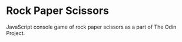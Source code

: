 # Rock Paper Scissors

JavaScript console game of rock paper scissors as a part of The Odin Project.
